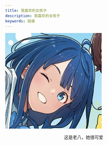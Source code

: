 ```yaml
---
title: 我喜欢的女孩子
description: 我喜欢的女孩子
keywords: 链接
---
```


![avatar.png](./avatar.png)
<div style="text-align: center;">
    这是老八，她很可爱
</div>